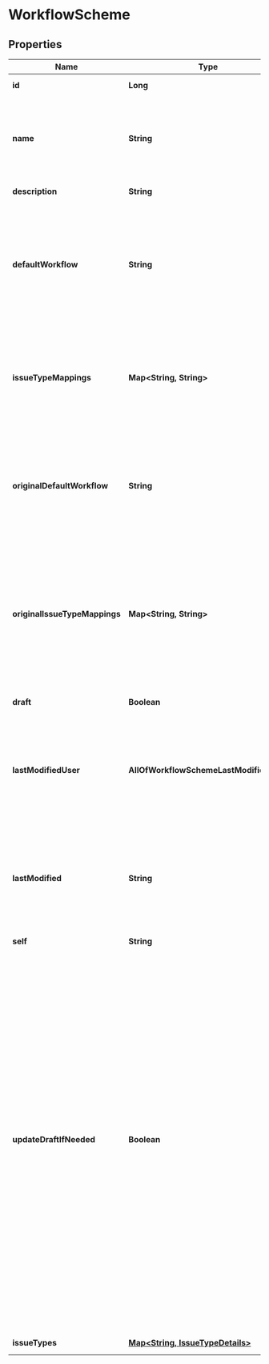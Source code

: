 # WorkflowScheme

## Properties
Name | Type | Description | Notes
------------ | ------------- | ------------- | -------------
**id** | **Long** | The ID of the workflow scheme. |  [optional]
**name** | **String** | The name of the workflow scheme. The name must be unique. The maximum length is 255 characters. Required when creating a workflow scheme. |  [optional]
**description** | **String** | The description of the workflow scheme. |  [optional]
**defaultWorkflow** | **String** | The name of the default workflow for the workflow scheme. The default workflow has *All Unassigned Issue Types* assigned to it in Jira. If &#x60;defaultWorkflow&#x60; is not specified when creating a workflow scheme, it is set to *Jira Workflow (jira)*. |  [optional]
**issueTypeMappings** | **Map&lt;String, String&gt;** | The issue type to workflow mappings, where each mapping is an issue type ID and workflow name pair. Note that an issue type can only be mapped to one workflow in a workflow scheme. |  [optional]
**originalDefaultWorkflow** | **String** | For draft workflow schemes, this property is the name of the default workflow for the original workflow scheme. The default workflow has *All Unassigned Issue Types* assigned to it in Jira. |  [optional]
**originalIssueTypeMappings** | **Map&lt;String, String&gt;** | For draft workflow schemes, this property is the issue type to workflow mappings for the original workflow scheme, where each mapping is an issue type ID and workflow name pair. Note that an issue type can only be mapped to one workflow in a workflow scheme. |  [optional]
**draft** | **Boolean** | Whether the workflow scheme is a draft or not. |  [optional]
**lastModifiedUser** | **AllOfWorkflowSchemeLastModifiedUser** | The user that last modified the draft workflow scheme. A modification is a change to the issue type-project mappings only. This property does not apply to non-draft workflows. |  [optional]
**lastModified** | **String** | The date-time that the draft workflow scheme was last modified. A modification is a change to the issue type-project mappings only. This property does not apply to non-draft workflows. |  [optional]
**self** | **String** |  |  [optional]
**updateDraftIfNeeded** | **Boolean** | Whether to create or update a draft workflow scheme when updating an active workflow scheme. An active workflow scheme is a workflow scheme that is used by at least one project. The following examples show how this property works:   *  Update an active workflow scheme with &#x60;updateDraftIfNeeded&#x60; set to &#x60;true&#x60;: If a draft workflow scheme exists, it is updated. Otherwise, a draft workflow scheme is created.  *  Update an active workflow scheme with &#x60;updateDraftIfNeeded&#x60; set to &#x60;false&#x60;: An error is returned, as active workflow schemes cannot be updated.  *  Update an inactive workflow scheme with &#x60;updateDraftIfNeeded&#x60; set to &#x60;true&#x60;: The workflow scheme is updated, as inactive workflow schemes do not require drafts to update.  Defaults to &#x60;false&#x60;. |  [optional]
**issueTypes** | [**Map&lt;String, IssueTypeDetails&gt;**](IssueTypeDetails.md) | The issue types available in Jira. |  [optional]
